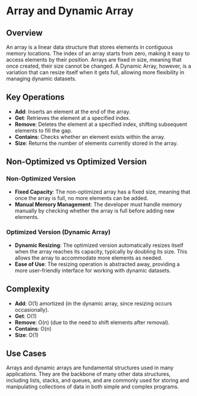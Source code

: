 # Array and Dynamic Array

## Overview

An array is a linear data structure that stores elements in contiguous memory locations. The index of an array starts from zero, making it easy to access elements by their position. Arrays are fixed in size, meaning that once created, their size cannot be changed. A Dynamic Array, however, is a variation that can resize itself when it gets full, allowing more flexibility in managing dynamic datasets.

## Key Operations

- **Add**: Inserts an element at the end of the array.
- **Get**: Retrieves the element at a specified index.
- **Remove**: Deletes the element at a specified index, shifting subsequent elements to fill the gap.
- **Contains**: Checks whether an element exists within the array.
- **Size**: Returns the number of elements currently stored in the array.

## Non-Optimized vs Optimized Version

### Non-Optimized Version
- **Fixed Capacity**: The non-optimized array has a fixed size, meaning that once the array is full, no more elements can be added.
- **Manual Memory Management**: The developer must handle memory manually by checking whether the array is full before adding new elements.

### Optimized Version (Dynamic Array)
- **Dynamic Resizing**: The optimized version automatically resizes itself when the array reaches its capacity, typically by doubling its size. This allows the array to accommodate more elements as needed.
- **Ease of Use**: The resizing operation is abstracted away, providing a more user-friendly interface for working with dynamic datasets.

## Complexity

- **Add**: O(1) amortized (in the dynamic array, since resizing occurs occasionally).
- **Get**: O(1)
- **Remove**: O(n) (due to the need to shift elements after removal).
- **Contains**: O(n)
- **Size**: O(1)

## Use Cases

Arrays and dynamic arrays are fundamental structures used in many applications. They are the backbone of many other data structures, including lists, stacks, and queues, and are commonly used for storing and manipulating collections of data in both simple and complex programs.